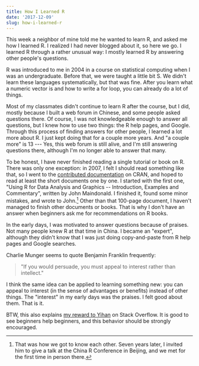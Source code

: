 ```yaml
---
title: How I Learned R
date: '2017-12-09'
slug: how-i-learned-r
---
```


This week a neighbor of mine told me he wanted to learn R, and asked me how I learned R. I realized I had never blogged about it, so here we go. I learned R through a rather unusual way: I mostly learned R by answering other people's questions.

R was introduced to me in 2004 in a course on statistical computing when I was an undergraduate. Before that, we were taught a little bit S. We didn't learn these languages systematically, but that was fine. After you learn what a numeric vector is and how to write a for loop, you can already do a lot of things.

Most of my classmates didn't continue to learn R after the course, but I did, mostly because I built a web forum in Chinese, and some people asked questions there. Of course, I was not knowledgeable enough to answer all questions, but I knew how to use two things: the R help pages, and Google. Through this process of finding answers for other people, I learned a lot more about R. I just kept doing that for a couple more years. And "a couple more" is 13 --- Yes, this web forum is still alive, and I'm still answering questions there, although I'm no longer able to answer that many.

To be honest, I have never finished reading a single tutorial or book on R. There was only one exception: in 2007, I felt I should read something like that, so I went to the [contributed documentation](https://cran.rstudio.com/other-docs.html) on CRAN, and hoped to read at least the short documents one by one. I started with the first one, "Using R for Data Analysis and Graphics -- Introduction, Examples and Commentary", written by John Maindonald. I finished it, found some minor mistakes, and wrote to John.[^1] Other than that 100-page document, I haven't managed to finish other documents or books. That is why I don't have an answer when beginners ask me for recommendations on R books. 

In the early days, I was motivated to answer questions because of praises. Not many people knew R at that time in China. I became an "expert", although they didn't know that I was just doing copy-and-paste from R help pages and Google searches.

Charlie Munger seems to quote Benjamin Franklin frequently:

> "If you would persuade, you must appeal to interest rather than intellect."

I think the same idea can be applied to learning something new: you can appeal to interest (in the sense of advantages or benefits) instead of other things. The "interest" in my early days was the praises. I felt good about them. That is it.

BTW, this also explains [my reward to Yihan](https://stackoverflow.com/a/47109231/559676) on Stack Overflow. It is good to see beginners help beginners, and this behavior should be strongly encouraged.

[^1]: That was how we got to know each other. Seven years later, I invited him to give a talk at the China R Conference in Beijing, and we met for the first time in person there.
